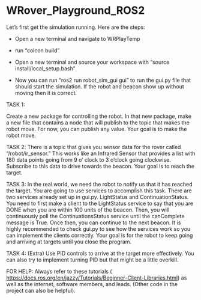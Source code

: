 # WRover_Playground_ROS2

 Let’s first get the simulation running. Here are the steps:
 
- Open a new terminal and navigate to WRPlayTemp

- run “colcon build”
  
- Open a new terminal and source your workspace with “source install/local_setup.bash”
  
- Now you can run “ros2 run robot_sim_gui gui” to run the gui.py file that should start the simulation. If the robot and beacon show up without moving then it is correct.

TASK 1:

Create a new package for controlling the robot. In that new package, make a new file that contains a node that will publish to the topic that makes the robot move. For now, you can publish any value. Your goal is to make the robot move.

TASK 2: 
	There is a topic that gives you sensor data for the rover called “/robot/ir_sensor.” This works like an Infrared Sensor that provides a list with 180 data points going from 9 o’ clock to 3 o’clock going clockwise. Subscribe to this data to drive towards the beacon. Your goal is to reach the target.

TASK 3:
	In the real world, we need the robot to notify us that it has reached the target. You are going to use services to accomplish this task. There are two services already set up in gui.py. LightStatus and ContinuationStatus. You need to first make a client to the LightStatus service to say that you are DONE when you are within 100 units of the beacon. Then, you will continuously poll the ContinuationsStatus service until the canComplete message is True. Once then, you can continue to the next beacon. It is highly recommended to check gui.py to see how the services work so you can implement the clients correctly. Your goal is for the robot to keep going and arriving at targets until you close the program. 

TASK 4: (Extra)
	Use PID controls to arrive at the target more effectively. You can also try to implement turning PID but that might be a little overkill.


FOR HELP:
	Always refer to these tutorials ( https://docs.ros.org/en/jazzy/Tutorials/Beginner-Client-Libraries.html) as well as the internet, software members, and leads. (Other code in the project can also be helpful).
